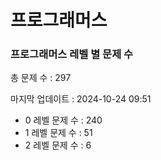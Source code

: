 # 프로그래머스
### 프로그래머스 레벨 별 문제 수
총 문제 수 : 297

마지막 업데이트 : 2024-10-24 09:51

- 0 레벨 문제 수 : 240
- 1 레벨 문제 수 : 51
- 2 레벨 문제 수 : 6
